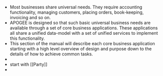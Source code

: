 - Most businesses share universal needs. They require accounting functionality, managing customers, placing orders, book-keeping, invoicing and so on.
- APOGEE is designed so that such basic universal business needs are available through a set of core business applications. These applications all share a unified data-model with a set of unified services to implement this functionality.
- This section of the manual will describe each core business application starting with a high level overview of design and purpose down to the details of how to achieve common tasks.
-
- start with [[Party]]
-